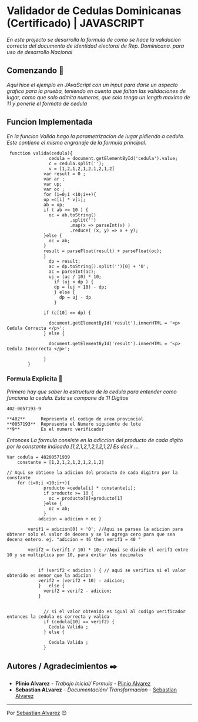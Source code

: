 # Validador de Cedulas Dominicanas (Certificado) | JAVASCRIPT

_En este projecto se desarrolla la formula de como se hace la validacion correcta del documento de identidad electoral de Rep. Dominicana.
para uso de desarrollo Nacional_

## Comenzando 🚀

_Aqui hice el ejemplo en JAvaScript con un input para darle un aspecto grafico para la prueba, teniendo en cuenta que faltan las validaciones de lugar,
 como que solo admita numeros, que solo tenga un length maximo de 11 y ponerle el formato de cedula_


## Funcion Implementada 

_En la funcion Valida hago la parametrizacion de lugar pidiendo a cedula. 
 Este contiene el mismo engranaje de la formula principal._

```
 function valida(cedula){
                cedula = document.getElementById('cedula').value;
                c = cedula.split('');
                v = [1,2,1,2,1,2,1,2,1,2]
              var result = 0 ; 
              var ar ;
              var up;
              var oc ;
              for (i=0;i <10;i++){  
              up =c[i] * v[i];
              ab = up;
              if ( ab >= 10 ) {
                oc = ab.toString()
                        .split('')
                        .map(x => parseInt(x) )
                        .reduce( (x, y) => x + y);
              }else {
                oc = ab;
              }
              result = parseFloat(result) + parseFloat(oc);   
              }
                dp = result;
                ac = dp.toString().split('')[0] + '0';
                ac = parseInt(ac);
                uj = (ac / 10) * 10;
                  if (uj < dp ) {
                  dp = (uj + 10) - dp; 
                  } else { 
                    dp = uj - dp
                  }

              if (c[10] == dp) {             
                
                document.getElementById('result').innerHTML = '<p> Cedula Correcta </p>';
              } else {
                
                document.getElementById('result').innerHTML = '<p> Cedula Incorrecta </p>';
                
              }
        }
```



### Formula Explicita 🔧

_Primero hay que saber la estructura de la cedula para entender como funciona la cedula.
Esta se compone de 11 Digitos_

```
402-0057193-9

**402**      Representa el codigo de area provincial
**0057193**  Representa el Numero siguiente de lote
**9**        Es el numero verificador 

```

_Entonces_
_La formula consiste en la adiccion del producto de cada digito por la constante indicada [1,2,1,2,1,2,1,2,1,2]_
_Es decir ..._

```
Var cedula = 40200571939
    constante = [1,2,1,2,1,2,1,2,1,2]

// Aqui se obtiene la adicion del producto de cada digitro por la constante
    for (i=0;i <10;i++){  
              producto =cedula[i] * constante[i];              
              if producto >= 10 {
                oc = producto[0]+producto[1]
              }else {
                oc = ab;
              }
            adicion = adicion + oc }

        verif1 = adicion[0] + '0'; //Aqui se parsea la adicion para obtener solo el valor de decena y se le agrega cero para que sea decena entero. ej. "adicion = 46 then verif1 = 40 "

        verif2 = (verif1 / 10) * 10; //Aqui se divide el verif1 entre 10 y se multiplica por 10, para evitar los decimales

            
            if (verif2 < adicion ) { // aqui se verifica si el valor obtenido es menor que la adicion 
            verif2 = (verif2 + 10) - adicion; 
            }   else {
              verif2 = verif2 - adicion;
            }


              // si el valor obtenido es igual al codigo verificador entonces la cedula es correcta y valida
              if (cedula[10] == verif2) {                             
                Cedula Valida ;
              } else {

                Cedula Valida ;                
              }    

```

## Autores / Agradecimientos ✒️

* **Plinio Alvarez** - *Trabajo Inicial/ Formula* - [Plinio Alvarez](https://gitlab.com/plinioalvarez)
* **Sebastian ALvarez** - *Documentación/ Transformacion* - [Sebastian Alvarez](https://github.com/sebasjoa)

---
Por [Sebastian Alvarez](http://sebasjoa.github.io) 😊